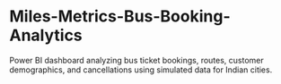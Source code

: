 # Miles-Metrics-Bus-Booking-Analytics
Power BI dashboard analyzing bus ticket bookings, routes, customer demographics, and cancellations using simulated data for Indian cities.
